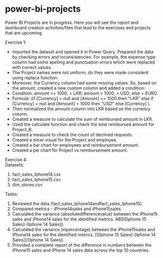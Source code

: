 # power-bi-projects
Power BI Projects are in progress. Here you will see the report and dashboard creation activities/files that lead to the exercises and projects that are upcoming.

Exercise 1:  
- Imported the dataset and opened it in Power Query. Prepared the data by checking errors and inconsistencies. For example, the expense type column had some spelling and punctuation errors which were replaced with correct values.  
- The Project names were not uniform, do they were made consistent using replace function.  
- Moreover, the Currency column had some missing values. So, based on the amount, created a new custom column and added a condition:
- Condition: amount >= 1000, = LKR; amount < 1000, = USD; else = EURO.
- Formula: (if [Currency] = null and [Amount] >= 1000 then "LKR" else if [Currency] = null and [Amount] < 1000 then "USD" else [Currency] ).
- Then normalized the amount column into LKR based on the currency column.  
- Created a measure to calculate the sum of reimbursed amount in LKR.  
- Used the calculate function and check the total reimbursed amount for Project_B.  
- Created a measure to check the count of declined requests.  
- Created a slicer visual for the Project and employee.  
- Created a bar chart for employees and reimbursement amount.  
- Created a pie chart for Project vs reimbursement amount.  

Exercise 4:  
Datasets:  
1. fact_sales_Iphone14.csv  
2. fact_sales_Iphone15.csv  
3. dim_stores.csv

Tasks:  

1. Reviewed the data (fact_sales_Iphone14andfact_sales_Iphone15).   
2. Compared metrics - iPhone14sales and iPhone15sales.   
3. Calculated the variance (absolutedifferencevalue) between the iPhone15 sales and iPhone14 sales for the identified metrics. ABS([Iphone 15 Sales]-[Iphone 14
Sales]).  
4. Calculated the variance (inpercentage) between the iPhone15sales and iPhone14 sales for the identified metrics. [([Iphone 15 Sales]-[Iphone 14 Sales])/[Iphone
14 Sales].  
5. Provided a complete report of the difference in numbers between the iPhone15 sales and iPhone 14 sales data across the top 10 countries.  

